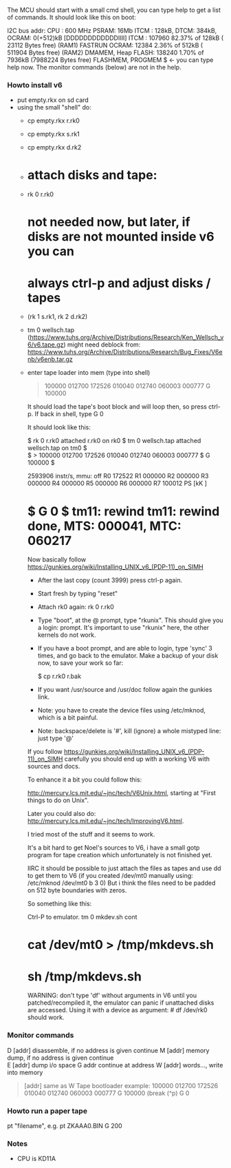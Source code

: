 The MCU should start with a small cmd shell, you can type help to get a list of 
commands. It should look like this on boot:

I2C bus addr:
CPU  : 600 MHz
PSRAM: 16Mb
ITCM : 128kB, DTCM: 384kB, OCRAM: 0(+512)kB [DDDDDDDDDDDDIIII]
ITCM : 107960 82.37% of  128kB (  23112 Bytes free) (RAM1) FASTRUN
OCRAM:  12384  2.36% of  512kB ( 511904 Bytes free) (RAM2) DMAMEM, Heap
FLASH: 138240  1.70% of 7936kB (7988224 Bytes free) FLASHMEM, PROGMEM
$ <- you can type help now. The monitor commands (below) are not in the help.

### Howto install v6

- put empty.rkx on sd card
- using the small "shell" do:
  - cp empty.rkx r.rk0
  - cp empty.rkx s.rk1
  - cp empty.rkx d.rk2
  - # attach disks and tape:
  - rk 0 r.rk0
    # not needed now, but later, if disks are not mounted inside v6 you can 
    # always ctrl-p and adjust disks / tapes
  - (rk 1 s.rk1, rk 2 d.rk2)
  - tm 0 wellsch.tap 
    (https://www.tuhs.org/Archive/Distributions/Research/Ken_Wellsch_v6/v6.tape.gz)
    might need deblock from: 
    https://www.tuhs.org/Archive/Distributions/Research/Bug_Fixes/V6enb/v6enb.tar.gz
  - enter tape loader into mem (type into shell)
    > 100000 012700 172526 010040 012740 060003 000777
    G 100000
    
	It should load the tape's boot block and will loop then, so press ctrl-p.
    If back in shell, type G 0

    It should look like this:

    $ rk 0 r.rk0
    attached r.rk0 on rk0
    $ tm 0 wellsch.tap
    attached wellsch.tap on tm0
    $  
    $ > 100000 012700 172526 010040 012740 060003 000777
    $ G 100000
    $ 
    
    2593906 instr/s, mmu: off
    R0 172522 R1 000000 R2 000000 R3 000000
    R4 000000 R5 000000 R6 000000 R7 100012 PS [kK    ]
    
    $ G 0
    $ 
    tm11: rewind
    tm11: rewind done, MTS: 000041, MTC: 060217
    =
 
    Now basically follow https://gunkies.org/wiki/Installing_UNIX_v6_(PDP-11)_on_SIMH
    - After the last copy (count 3999) press ctrl-p again.
    - Start fresh by typing "reset"
    - Attach rk0 again:
      rk 0 r.rk0
    - Type "boot", at the @ prompt, type "rkunix". This should give you a login: prompt.
      It's important to use "rkunix" here, the other kernels do not work.
  
    - If you have a boot prompt, and are able to login, type 'sync' 3 times, and go back
      to the emulator. Make a backup of your disk now, to save your work so far:
      
      $ cp r.rk0 r.bak

    - If you want /usr/source and /usr/doc follow again the gunkies link.
    - Note: you have to create the device files using /etc/mknod, which is a bit painful.
    - Note: backspace/delete is '#', kill (ignore) a whole mistyped line: just type '@' 

    If you follow https://gunkies.org/wiki/Installing_UNIX_v6_(PDP-11)_on_SIMH 
    carefully you should end up with a working V6 with sources and docs.

    To enhance it a bit you could follow this:

    http://mercury.lcs.mit.edu/~jnc/tech/V6Unix.html, starting at 
    "First things to do on Unix". 

    Later you could also do: http://mercury.lcs.mit.edu/~jnc/tech/ImprovingV6.html.

    I tried most of the stuff and it seems to work.

    It's a bit hard to get Noel's sources to V6, i have a small gotp program for tape 
    creation which unfortunately is not finished yet. 

    IIRC it should be possible to just attach the files as tapes and 
    use dd to get them to V6 
    (if you created /dev/mt0 manually using: /etc/mknod /dev/mt0 b 3 0)
    But i think the files need to be padded on 512 byte boundaries with zeros.

    So something like this:
    
    Ctrl-P to emulator.
    tm 0 mkdev.sh
    cont
    # cat /dev/mt0 > /tmp/mkdevs.sh
    # sh /tmp/mkdevs.sh

    WARNING: don't type 'df' without arguments in V6 until you patched/recompiled it, 
    the emulator can panic if unattached disks are accessed. Using it with a device as
    argument: # df /dev/rk0
    should work.
       
### Monitor commands

D [addr] disassemble, if no address is given continue
M [addr] memory dump, if no address is given continue  
E [addr] dump i/o space
G addr   continue at address
W [addr] words..., write into memory
> [addr] same as W
  Tape bootloader example:
  > 100000 012700 172526 010040 012740 060003 000777
  G 100000 (break (^p)
  G 0  
  
### Howto run a paper tape

pt "filename", e.g. pt ZKAAA0.BIN
G 200

### Notes

- CPU is KD11A
